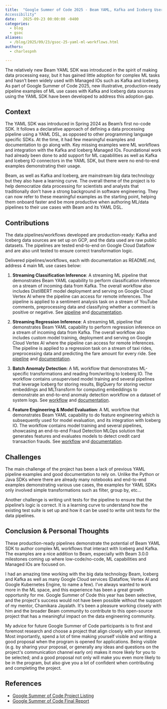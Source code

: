```yaml
---
title:  "Google Summer of Code 2025 - Beam YAML, Kafka and Iceberg User
Accessibility"
date:   2025-09-23 00:00:00 -0400
categories:
  - blog
  - gsoc
aliases:
  - /blog/2025/09/23/gsoc-25-yaml-ml-workflows.html
authors:
  - charlespnh

---
```

<!--
Licensed under the Apache License, Version 2.0 (the "License");
you may not use this file except in compliance with the License.
You may obtain a copy of the License at

http://www.apache.org/licenses/LICENSE-2.0

Unless required by applicable law or agreed to in writing, software
distributed under the License is distributed on an "AS IS" BASIS,
WITHOUT WARRANTIES OR CONDITIONS OF ANY KIND, either express or implied.
See the License for the specific language governing permissions and
limitations under the License.
-->

The relatively new Beam YAML SDK was introduced in the spirit of making data processing easy,
but it has gained little adoption for complex ML tasks and hasn’t been widely used with Managed IOs such as Kafka and Iceberg.
As part of Google Summer of Code 2025, new illustrative, production-ready pipeline examples of ML use cases with Kafka and Iceberg
data sources using the YAML SDK have been developed to address this adoption gap.

## Context
The YAML SDK was introduced in Spring 2024 as Beam’s first no-code SDK. It follows a declarative approach
of defining a data processing pipeline using a YAML DSL, as opposed to other programming language specific SDKs.
At the time, it had few meaningful examples and documentation to go along with. Key missing examples
were ML workflows and integration with the Kafka and Iceberg Managed IOs. Foundational work had already been done
to add support for ML capabilities as well as Kafka and Iceberg IO connectors in the YAML SDK, but there were no
end-to-end examples demonstrating their usage.

Beam, as well as Kafka and Iceberg, are mainstream big data technology but they also have a learning curve.
The overall theme of the project is to help democratize data processing for scientists and analysts that traditionally
don’t have a strong background in software engineering. They can now refer to these meaningful examples as the starting point,
helping them onboard faster and be more productive when authoring ML/data pipelines to their use cases with Beam and its YAML DSL.

## Contributions
The data pipelines/workflows developed are production-ready: Kafka and Iceberg data sources are set up on GCP,
and the data used are raw public datasets. The pipelines are tested end-to-end on Google Cloud Dataflow and
are also unit tested to ensure correct transformation logic.

Delivered pipelines/workflows, each with documentation as README.md, address 4 main ML use cases below:

1. **Streaming Classification Inference**: A streaming ML pipeline that demonstrates Beam YAML capability to perform
classification inference on a stream of incoming data from Kafka. The overall workflow also includes
DistilBERT model deployment and serving on Google Cloud Vertex AI where the pipeline can access for remote inferences.
The pipeline is applied to a sentiment analysis task on a stream of YouTube comments, preprocessing data and classifying
whether a comment is positive or negative. See [pipeline](https://github.com/apache/beam/blob/master/sdks/python/apache_beam/yaml/examples/transforms/ml/sentiment_analysis/streaming_sentiment_analysis.yaml) and [documentation](https://github.com/apache/beam/tree/master/sdks/python/apache_beam/yaml/examples/transforms/ml/sentiment_analysis).


2. **Streaming Regression Inference**: A streaming ML pipeline that demonstrates Beam YAML capability to perform
regression inference on a stream of incoming data from Kafka. The overall workflow also includes
custom model training, deployment and serving on Google Cloud Vertex AI where the pipeline can access for remote inferences.
The pipeline is applied to a regression task on a stream of taxi rides, preprocessing data and predicting the fare amount
for every ride. See [pipeline](https://github.com/apache/beam/blob/master/sdks/python/apache_beam/yaml/examples/transforms/ml/taxi_fare/streaming_taxifare_prediction.yaml) and [documentation](https://github.com/apache/beam/tree/master/sdks/python/apache_beam/yaml/examples/transforms/ml/taxi_fare).


3. **Batch Anomaly Detection**: A ML workflow that demonstrates ML-specific transformations
and reading from/writing to Iceberg IO. The workflow contains unsupervised model training and several pipelines that leverage
Iceberg for storing results, BigQuery for storing vector embeddings and MLTransform for computing embeddings to demonstrate
an end-to-end anomaly detection workflow on a dataset of system logs. See [workflow](https://github.com/apache/beam/blob/master/sdks/python/apache_beam/yaml/examples/transforms/ml/log_analysis/batch_log_analysis.sh) and [documentation](https://github.com/apache/beam/tree/master/sdks/python/apache_beam/yaml/examples/transforms/ml/log_analysis).


4. **Feature Engineering & Model Evaluation**: A ML workflow that demonstrates Beam YAML capability to do feature engineering
which is subsequently used for model evaluation, and its integration with Iceberg IO. The workflow contains model training
and several pipelines, showcasing an end-to-end Fraud Detection MLOps solution that generates features and evaluates models
to detect credit card transaction frauds. See [workflow](https://github.com/apache/beam/blob/master/sdks/python/apache_beam/yaml/examples/transforms/ml/fraud_detection/fraud_detection_mlops_beam_yaml_sdk.ipynb) and [documentation](https://github.com/apache/beam/tree/master/sdks/python/apache_beam/yaml/examples/transforms/ml/fraud_detection).

## Challenges
The main challenge of the project has been a lack of previous YAML pipeline examples and good documentation to rely on.
Unlike the Python or Java SDKs where there are already many notebooks and end-to-end examples demonstrating various use cases,
the examples for YAML SDKs only involved simple transformations such as filter, group by, etc…

Another challenge is writing unit tests for the pipeline to ensure that the pipeline’s logic is correct.
It is a learning curve to understand how the existing test suite is set up and how it can be used to write unit tests for
the data pipelines.

## Conclusion & Personal Thoughts
These production-ready pipelines demonstrate the potential of Beam YAML SDK to author complex ML workflows
that interact with Iceberg and Kafka. The examples are a nice addition to Beam, especially with Beam 3.0.0 milestones
coming up where low-code/no-code, ML capabilities and Managed IOs are focused on.

I had an amazing time working with the big data technology Beam, Iceberg and Kafka as well as many Google Cloud services
(Dataflow, Vertex AI and Google Kubernetes Engine, to name a few). I’ve always wanted to work more in the ML space, and this
experience has been a great growth opportunity for me. Google Summer of Code this year has been selective, and the project's success
would not have been possible without the support of my mentor, Chamikara Jayalath. It's been a pleasure working closely
with him and the broader Beam community to contribute to this open-source project that has a meaningful impact on the
data engineering community.

My advice for future Google Summer of Code participants is to first and foremost research and choose a project that align closely
with your interest. Most importantly, spend a lot of time making yourself visible and writing a good proposal when the program
is opened for applications. Being visible (e.g. by sharing your proposal, or generally any ideas and questions on the project's
communication channel early on) makes it more likely for you to be selected; and a good proposal not only will make you even
more likely to be in the program, but also give you a lot of confident when contributing and completing the project.

## References
- [Google Summer of Code Project Listing](https://summerofcode.withgoogle.com/programs/2025/projects/f4kiDdus)
- [Google Summer of Code Final Report](https://docs.google.com/document/d/1MSAVF6X9ggtVZbqz8YJGmMgkolR_dve0Lr930cByyac/edit?usp=sharing)
